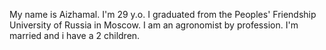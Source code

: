 My name is Aizhamal.
I'm 29 y.o.
I graduated from the Peoples' Friendship University of Russia in Moscow.
I am an agronomist by profession.
I'm married and i have a 2 children.
